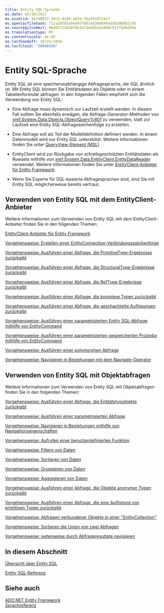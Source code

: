 ```yaml
---
title: Entity SQL-Sprache
ms.date: 03/30/2017
ms.assetid: 9e7d8837-28c5-429d-a824-7bafb59724cf
ms.openlocfilehash: f12a20f85a0449778614d3098f69d3da90902c95
ms.sourcegitcommit: 9bd8f213b50f0e1a73e03bd1e840c917fbd6d20a
ms.translationtype: MT
ms.contentlocale: de-DE
ms.lasthandoff: 10/25/2018
ms.locfileid: "50048438"
---
```

# <a name="entity-sql-language"></a>Entity SQL-Sprache
Entity SQL ist eine speicherunabhängige Abfragesprache, die SQL ähnlich ist. Mit Entity SQL können Sie Entitätsdaten als Objekte oder in einem Tabellenformular abfragen. In den folgenden Fällen empfiehlt sich die Verwendung von Entity SQL:  
  
-   Eine Abfrage muss dynamisch zur Laufzeit erstellt werden. In diesem Fall sollten Sie ebenfalls erwägen, die Abfrage-Generator-Methoden von <xref:System.Data.Objects.ObjectQuery%601> zu verwenden, statt zur Laufzeit eine Entity SQL-Abfragezeichenfolge zu erstellen.  
  
-   Eine Abfrage soll als Teil der Modelldefinition definiert werden. In einem Datenmodell wird nur Entity SQL unterstützt. Weitere Informationen finden Sie unter [QueryView-Element (MSL)](/ef/ef6/modeling/designer/advanced/edmx/msl-spec#queryview-element-msl)  
  
-   EntityClient wird zur Rückgabe von schreibgeschützten Entitätsdaten als Rowsets mithilfe von <xref:System.Data.EntityClient.EntityDataReader> verwendet. Weitere Informationen finden Sie unter [EntityClient-Anbieter für Entity Framework](../../../../../../docs/framework/data/adonet/ef/entityclient-provider-for-the-entity-framework.md).  
  
-   Wenn Sie Experte für SQL-basierte Abfragesprachen sind, sind Sie mit Entity SQL möglicherweise bereits vertraut.  
  
## <a name="using-entity-sql-with-the-entityclient-provider"></a>Verwenden von Entity SQL mit dem EntityClient-Anbieter  
 Weitere Informationen zum Verwenden von Entity SQL mit dem EntityClient-Anbieter finden Sie in den folgenden Themen:  
  
 [EntityClient-Anbieter für Entity Framework](../../../../../../docs/framework/data/adonet/ef/entityclient-provider-for-the-entity-framework.md)  
  
 [Vorgehensweise: Erstellen einer EntityConnection-Verbindungszeichenfolge](../../../../../../docs/framework/data/adonet/ef/how-to-build-an-entityconnection-connection-string.md)  
  
 [Vorgehensweise: Ausführen einer Abfrage, die PrimitiveType-Ergebnisse zurückgibt](../../../../../../docs/framework/data/adonet/ef/how-to-execute-a-query-that-returns-primitivetype-results.md)  
  
 [Vorgehensweise: Ausführen einer Abfrage, die StructuralType-Ergebnisse zurückgibt](../../../../../../docs/framework/data/adonet/ef/how-to-execute-a-query-that-returns-structuraltype-results.md)  
  
 [Vorgehensweise: Ausführen einer Abfrage, die RefType-Ergebnisse zurückgibt](../../../../../../docs/framework/data/adonet/ef/how-to-execute-a-query-that-returns-reftype-results.md)  
  
 [Vorgehensweise: Ausführen einer Abfrage, die komplexe Typen zurückgibt](../../../../../../docs/framework/data/adonet/ef/how-to-execute-a-query-that-returns-complex-types.md)  
  
 [Vorgehensweise: Ausführen einer Abfrage, die geschachtelte Auflistungen zurückgibt](../../../../../../docs/framework/data/adonet/ef/how-to-execute-a-query-that-returns-nested-collections.md)  
  
 [Vorgehensweise: Ausführen einer parametrisierten Entity SQL-Abfrage mithilfe von EntityCommand](../../../../../../docs/framework/data/adonet/ef/how-to-execute-a-parameterized-entity-sql-query-using-entitycommand.md)  
  
 [Vorgehensweise: Ausführen einer parametrisierten gespeicherten Prozedur mithilfe von EntityCommand](../../../../../../docs/framework/data/adonet/ef/how-to-execute-a-parameterized-stored-procedure-using-entitycommand.md)  
  
 [Vorgehensweise: Ausführen einer polymorphen Abfrage](../../../../../../docs/framework/data/adonet/ef/how-to-execute-a-polymorphic-query.md)  
  
 [Vorgehensweise: Navigieren in Beziehungen mit dem Navigate-Operator](../../../../../../docs/framework/data/adonet/ef/how-to-navigate-relationships-with-the-navigate-operator.md)  
  
## <a name="using-entity-sql-with-object-queries"></a>Verwenden von Entity SQL mit Objektabfragen  
 Weitere Informationen zum Verwenden von Entity SQL mit Objektabfragen finden Sie in den folgenden Themen:  
  
 [Vorgehensweise: Ausführen einer Abfrage, die Entitätstypobjekte zurückgibt](https://msdn.microsoft.com/library/f73e137d-1534-42bb-9e31-99ca42c19b48)  
  
 [Vorgehensweise: Ausführen einer parametrisierten Abfrage](https://msdn.microsoft.com/library/42048f03-c65c-4d98-b50a-3e7d537a63e8)  
  
 [Vorgehensweise: Navigieren in Beziehungen mithilfe von Navigationseigenschaften](https://msdn.microsoft.com/library/b1d71c7d-16a7-4b46-96ac-690176bd5057)  
  
 [Vorgehensweise: Aufrufen einer benutzerdefinierten Funktion](https://msdn.microsoft.com/library/ad131b86-8b4e-4747-8605-d4fc64fb9d02)  
  
 [Vorgehensweise: Filtern von Daten](https://msdn.microsoft.com/library/776f8556-3350-4572-804a-b1513515c1b2)  
  
 [Vorgehensweise: Sortieren von Daten](https://msdn.microsoft.com/library/c05f2506-cb9d-4ebc-822b-300042ad53e7)  
  
 [Vorgehensweise: Gruppieren von Daten](https://msdn.microsoft.com/library/df801d9d-9a8a-4157-97a6-5016b18998e1)  
  
 [Vorgehensweise: Aggregieren von Daten](https://msdn.microsoft.com/library/4cf04ce8-3c0f-4f88-9d97-8fac8622598d)  
  
 [Vorgehensweise: Ausführen einer Abfrage, die Objekte anonymer Typen zurückgibt](https://msdn.microsoft.com/library/3b264025-e911-4d73-90ce-992d2b9d189d)  
  
 [Vorgehensweise: Ausführen einer Abfrage, die eine Auflistung von primitiven Typen zurückgibt](https://msdn.microsoft.com/library/115b52c0-4f27-4253-8991-284b450000b5)  
  
 [Vorgehensweise: Abfragen verbundener Objekte in einer "EntityCollection"](https://msdn.microsoft.com/library/11ce946f-16f8-4c1d-9d80-f740853807ba)  
  
 [Vorgehensweise: Sortieren die Union von zwei Abfragen](https://msdn.microsoft.com/library/853c583a-eaba-4400-830d-be974e735313)  
  
 [Vorgehensweise: seitenweise durch Abfrageresultate navigieren](https://msdn.microsoft.com/library/ffc0f920-e7de-42e0-9b12-ef356421d030)  
  
## <a name="in-this-section"></a>In diesem Abschnitt  
 [Übersicht über Entity SQL](../../../../../../docs/framework/data/adonet/ef/language-reference/entity-sql-overview.md)  
  
 [Entity SQL-Referenz](../../../../../../docs/framework/data/adonet/ef/language-reference/entity-sql-reference.md)  
  
## <a name="see-also"></a>Siehe auch  
 [ADO.NET Entity Framework](../../../../../../docs/framework/data/adonet/ef/index.md)  
 [Sprachreferenz](../../../../../../docs/framework/data/adonet/ef/language-reference/index.md)
